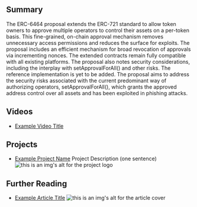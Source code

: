 ## Summary

The ERC-6464 proposal extends the ERC-721 standard to allow token owners to approve multiple operators to control their assets on a per-token basis. This fine-grained, on-chain approval mechanism removes unnecessary access permissions and reduces the surface for exploits. The proposal includes an efficient mechanism for broad revocation of approvals via incrementing nonces. The extended contracts remain fully compatible with all existing platforms. The proposal also notes security considerations, including the interplay with setApprovalForAll() and other risks. The reference implementation is yet to be added. The proposal aims to address the security risks associated with the current predominant way of authorizing operators, setApprovalForAll(), which grants the approved address control over all assets and has been exploited in phishing attacks.

## Videos

- [Example Video Title](https://www.youtube.com/watch?v=TDGq4aeevgY)

## Projects

- [Example Project Name](https://xxxx.xxx/xxxxx) Project Description (one sentence) ![this is an img's alt for the project logo](https://xxxx.xxx/project-logo.xxx)

## Further Reading

- [Example Article Title](https://xxxx.xxx/xxxxx) ![this is an img's alt for the article cover](https://xxxx.xxx/article-cover.xxx)
